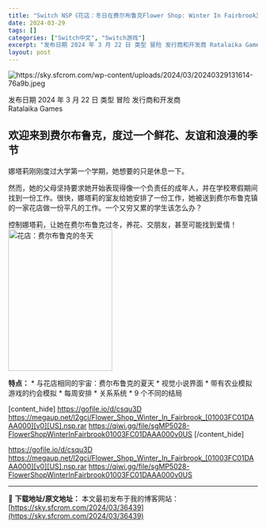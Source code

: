```yaml
---
title: "Switch NSP《花店：冬日在费尔布鲁克Flower Shop: Winter In Fairbrook》英文 59M"
date: 2024-03-29
tags: []
categories: ["Switch中文", "Switch游戏"]
excerpt: "发布日期 2024 年 3 月 22 日 类型 冒险 发行商和开发商 Ratalaika Games 欢迎来到费尔布鲁克，度过一个鲜花、友谊和浪漫的季节 娜塔莉刚刚度过大学第一个学期，她想要的只是休息一下。 然而，她的父母坚持要求她开始表现得像一个负责任的成年人，并在学校寒假期间找到一份工作。很快，&hellip;"
layout: post
---
```


<img class="aligncenter" src="https://sky.sfcrom.com/wp-content/uploads/2024/03/20240329131614-76a9b.jpeg" alt="https://sky.sfcrom.com/wp-content/uploads/2024/03/20240329131614-76a9b.jpeg" />

发布日期	2024 年 3 月 22 日
类型	冒险
发行商和开发商		
Ratalaika Games
<div class="sc-4l5ex7-4 fVucnb">
<div>
<h2 class="sc-s17bth-0 bKjqdQ"><span>欢迎来到费尔布鲁克，度过一个鲜花、友谊和浪漫的季节</span></h2>
<div class="sc-120wz1l-0 bZLqoI">
<div class="sc-120wz1l-2 bdtVfC">
<div class="sc-16r5mbt-1 dXRIlt clamp">

<span>娜塔莉刚刚度过大学第一个学期，她想要的只是休息一下。</span>

<span>然而，她的父母坚持要求她开始表现得像一个负责任的成年人，并在学校寒假期间找到一份工作。很快，娜塔莉的室友给她安排了一份工作，她被送到费尔布鲁克镇的一家花店做一份平凡的工作。一个又穷又累的学生该怎么办？</span>

<span>控制娜塔莉，让她在费尔布鲁克过冬，养花、交朋友，甚至可能找到爱情！</span><img class="sc-1244ond-1 kOtaRP alignright ls-is-cached lazyloaded" src="https://sky.sfcrom.com/wp-content/uploads/2024/03/20240329131616-2eb40.png" alt="花店：费尔布鲁克的冬天" width="210" height="286" />

<strong><span>特点：</span></strong>
<span>* 与花店相同的宇宙：费尔布鲁克的夏天</span>
<span>* 视觉小说界面</span>
<span>* 带有农业模拟游戏的约会模拟</span>
<span>* 每周安排</span>
<span>* 关系系统</span>
<span>* 9 个不同的结局</span>

</div>
</div>
</div>
</div>
</div>

[content_hide]
https://gofile.io/d/csqu3D
https://megaup.net/l2gcj/Flower_Shop_Winter_In_Fairbrook_[01003FC01DAAA000][v0][US].nsp.rar
https://qiwi.gg/file/sgMP5028-FlowerShopWinterInFairbrook01003FC01DAAA000v0US
[/content_hide]

<!--wechatfans start-->
https://gofile.io/d/csqu3D
https://megaup.net/l2gcj/Flower_Shop_Winter_In_Fairbrook_[01003FC01DAAA000][v0][US].nsp.rar
https://qiwi.gg/file/sgMP5028-FlowerShopWinterInFairbrook01003FC01DAAA000v0US
<!--wechatfans end-->

---
📖 **下载地址/原文地址：** 本文最初发布于我的博客网站：[https://sky.sfcrom.com/2024/03/36439](https://sky.sfcrom.com/2024/03/36439)
